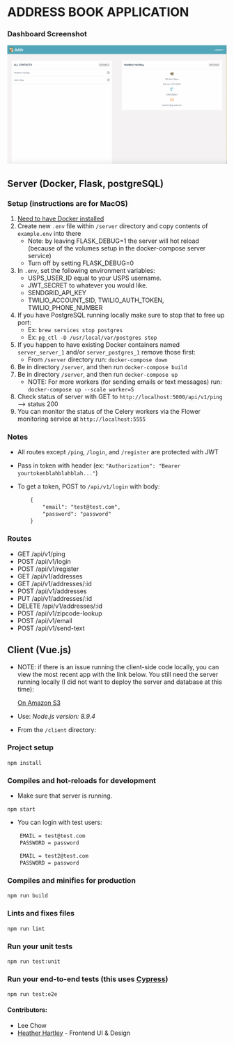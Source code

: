 # ADDRESS BOOK APPLICATION

### Dashboard Screenshot

![Screenshot](./Addr-Screenshot.png)

## Server (Docker, Flask, postgreSQL)

### Setup (instructions are for MacOS)

1. [Need to have Docker installed](https://docs.docker.com/install/)
2. Create new `.env` file within `/server` directory and copy contents of `example.env` into there
    * Note: by leaving FLASK_DEBUG=1 the server will hot reload (because of the volumes setup in the docker-compose server service)
    * Turn off by setting FLASK_DEBUG=0
3. In `.env`, set the following environment variables:
    * USPS_USER_ID equal to your USPS username. 
    * JWT_SECRET to whatever you would like.
    * SENDGRID_API_KEY
    * TWILIO_ACCOUNT_SID, TWILIO_AUTH_TOKEN, TWILIO_PHONE_NUMBER
4. If you have PostgreSQL running locally make sure to stop that to free up port:
    * Ex: `brew services stop postgres`
    * Ex: `pg_ctl -D /usr/local/var/postgres stop`
5. If you happen to have existing Docker containers named `server_server_1` and/or `server_postgres_1` remove those first:
    * From `/server` directory run: `docker-compose down`
6. Be in directory `/server`, and then run `docker-compose build`
7. Be in directory `/server`, and then run `docker-compose up`
    * NOTE: For more workers (for sending emails or text messages) run: `docker-compose up --scale worker=5`
8. Check status of server with GET to `http://localhost:5000/api/v1/ping` --> status 200
9. You can monitor the status of the Celery workers via the Flower monitoring service at `http://localhost:5555`

### Notes

* All routes except `/ping`, `/login`, and `/register` are protected with JWT
* Pass in token with header (ex: `"Authorization": "Bearer yourtokenblahblahblah..."`)
* To get a token, POST to `/api/v1/login` with body:

    ```
        {
            "email": "test@test.com",
            "password": "password"
        }
    ```

### Routes

* GET /api/v1/ping
* POST /api/v1/login
* POST /api/v1/register
* GET /api/v1/addresses
* GET /api/v1/addresses/:id
* POST /api/v1/addresses
* PUT /api/v1/addresses/:id
* DELETE /api/v1/addresses/:id
* POST /api/v1/zipcode-lookup
* POST /api/v1/email
* POST /api/v1/send-text

## Client (Vue.js)

* NOTE: if there is an issue running the client-side code locally, you can view the most recent app with the link below. You still need the server running locally (I did not want to deploy the server and database at this time):

    [On Amazon S3](http://lee-address-book.s3-website-us-west-2.amazonaws.com/#/)

* Use: _Node.js version: 8.9.4_
* From the `/client` directory:

### Project setup

```
npm install
```

### Compiles and hot-reloads for development

* Make sure that server is running.

```
npm start
```

* You can login with test users:

```
    EMAIL = test@test.com
    PASSWORD = password
```

```
    EMAIL = test2@test.com
    PASSWORD = password
```

### Compiles and minifies for production
```
npm run build
```

### Lints and fixes files
```
npm run lint
```

### Run your unit tests
```
npm run test:unit
```

### Run your end-to-end tests (this uses [Cypress](https://www.cypress.io/))
```
npm run test:e2e
```

#### Contributors:
* Lee Chow
* [Heather Hartley](https://github.com/hlhartley) - Frontend UI & Design 

